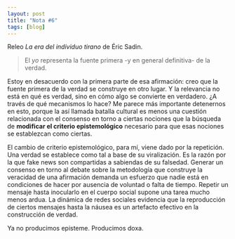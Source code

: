 ```yaml
---
layout: post
title: "Nota #6"
tags: [blog]
---
```


Releo _La era del individuo tirano_ de Éric Sadin. 

> El _yo_ representa la fuente primera -y en general definitiva- de la verdad. 

Estoy en desacuerdo con la primera parte de esa afirmación: creo que la fuente primera de la verdad se construye en otro lugar. Y la relevancia no está en qué es verdad, sino en cómo algo se convierte en verdadero. ¿A través de qué mecanismos lo hace? Me parece más importante detenernos en esto, porque la así llamada batalla cultural es menos una cuestión relacionada con el consenso en torno a ciertas nociones que la búsqueda de **modificar el criterio epistemológico** necesario para que esas nociones se establezcan como ciertas.

El cambio de criterio epistemológico, para mí, viene dado por la repetición. Una verdad se establece como tal a base de su viralización. Es la razón por la que fake news son compartidas a sabiendas de su falsedad. Generar un consenso en torno al debate sobre la metodología que construye la veracidad de una afirmación demanda un esfuerzo que nadie está en condiciones de hacer por ausencia de voluntad o falta de tiempo. Repetir un mensaje hasta inocularlo en el cuerpo social supone una tarea mucho menos ardua. La dinámica de redes sociales evidencia que la reproducción de ciertos mensajes hasta la náusea es un artefacto efectivo en la construcción de verdad.

Ya no producimos episteme. Producimos doxa. 
